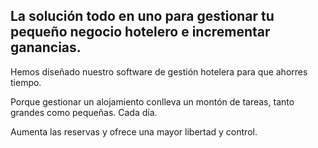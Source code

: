 ## La solución todo en uno para gestionar tu pequeño negocio hotelero e incrementar ganancias.
Hemos diseñado nuestro software de gestión hotelera para que ahorres tiempo.

Porque gestionar un alojamiento conlleva un montón de tareas, tanto grandes como pequeñas. Cada día.

Aumenta las reservas y ofrece una mayor libertad y control.
